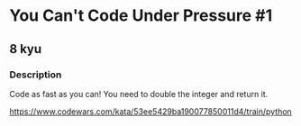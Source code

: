 # You Can't Code Under Pressure #1
## 8 kyu
### Description
Code as fast as you can! You need to double the integer and return it.

https://www.codewars.com/kata/53ee5429ba190077850011d4/train/python